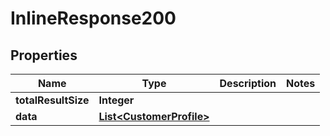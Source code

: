 

# InlineResponse200

## Properties

Name | Type | Description | Notes
------------ | ------------- | ------------- | -------------
**totalResultSize** | **Integer** |  | 
**data** | [**List&lt;CustomerProfile&gt;**](CustomerProfile.md) |  | 



